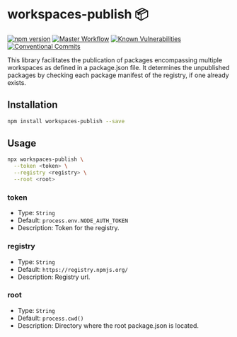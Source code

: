 # workspaces-publish 📦

[![npm version](https://badge.fury.io/js/workspaces-publish.svg)](https://badge.fury.io/js/workspaces-publish)
[![Master Workflow](https://github.com/Tada5hi/workspaces-publish/workflows/CI/badge.svg)](https://github.com/Tada5hi/workspaces-publish)
[![Known Vulnerabilities](https://snyk.io/test/github/Tada5hi/workspaces-publish/badge.svg?targetFile=package.json)](https://snyk.io/test/github/Tada5hi/workspaces-publish?targetFile=package.json)
[![Conventional Commits](https://img.shields.io/badge/Conventional%20Commits-1.0.0-%23FE5196?logo=conventionalcommits&logoColor=white)](https://conventionalcommits.org)

This library facilitates the publication of packages encompassing multiple workspaces as defined in a package.json file.
It determines the unpublished packages by checking each package manifest of the registry,
if one already exists.
## Installation

```bash
npm install workspaces-publish --save
```

## Usage

```bash
npx workspaces-publish \
  --token <token> \
  --registry <registry> \
  --root <root>
```

### token
- Type: `String`
- Default: `process.env.NODE_AUTH_TOKEN`
- Description: Token for the registry.

### registry
- Type: `String`
- Default: `https://registry.npmjs.org/`
- Description: Registry url.

### root
- Type: `String`
- Default: `process.cwd()`
- Description: Directory where the root package.json is located.
